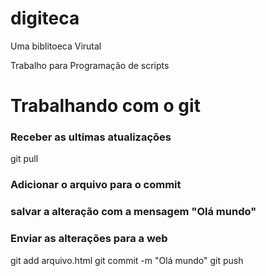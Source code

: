 # digiteca

Uma biblitoeca Virutal

Trabalho para Programação de scripts

# Trabalhando com o git
### Receber as ultimas atualizações
git pull


### Adicionar o arquivo para o commit
### salvar a alteração com a mensagem "Olá mundo"
### Enviar as alterações para a web
git add arquivo.html
git commit -m "Olá mundo"
git push
